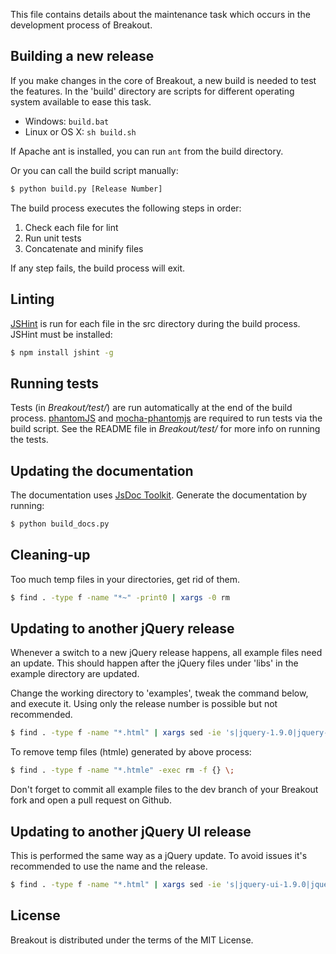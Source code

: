 This file contains details about the maintenance task which occurs in the
development process of Breakout.

Building a new release
----------------------
If you make changes in the core of Breakout, a new build is needed to test the
features. In the 'build' directory are scripts for different operating system
available to ease this task.

- Windows: `build.bat`
- Linux or OS X: `sh build.sh`

If Apache ant is installed, you can run `ant` from the build directory.

Or you can call the build script manually:

```bash
$ python build.py [Release Number]
```

The build process executes the following steps in order:

1. Check each file for lint
2. Run unit tests
3. Concatenate and minify files

If any step fails, the build process will exit.

Linting
-------
[JSHint](https://github.com/jshint/jshint/) is run for each file in the src 
directory during the build process. JSHint must be installed:

```bash
$ npm install jshint -g
```

Running tests
-------------
Tests (in *Breakout/test/*) are run automatically at the end of the build process.
[phantomJS](http://phantomjs.org/) and [mocha-phantomjs](https://github.com/metaskills/mocha-phantomjs) are required to run tests via the build script.
See the README file in *Breakout/test/* for more info on running the tests.

Updating the documentation
--------------------------
The documentation uses [JsDoc Toolkit](http://code.google.com/p/jsdoc-toolkit/).
Generate the documentation by running: 

```bash
$ python build_docs.py
```

Cleaning-up
-----------
Too much temp files in your directories, get rid of them.

```bash
$ find . -type f -name "*~" -print0 | xargs -0 rm
```

Updating to another jQuery release
----------------------------------
Whenever a switch to a new jQuery release happens, all example files need an
update. This should happen after the jQuery files under 'libs' in the example 
directory are updated.

Change the working directory to 'examples', tweak the command below, and
execute it. Using only the release number is possible but not recommended.

```bash
$ find . -type f -name "*.html" | xargs sed -ie 's|jquery-1.9.0|jquery-1.9.1|g'
```

To remove temp files (htmle) generated by above process:

```bash
$ find . -type f -name "*.htmle" -exec rm -f {} \;
```

Don't forget to commit all example files to the dev branch of your Breakout
fork and open a pull request on Github.

Updating to another jQuery UI release
-------------------------------------
This is performed the same way as a jQuery update. To avoid issues it's 
recommended to use the name and the release.

```bash
$ find . -type f -name "*.html" | xargs sed -ie 's|jquery-ui-1.9.0|jquery-ui-1.10.0|g'
```

License
-------
Breakout is distributed under the terms of the MIT License.
